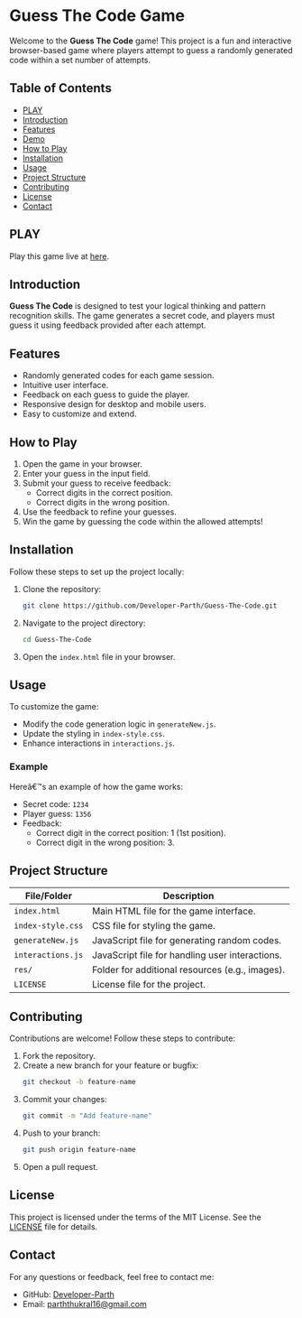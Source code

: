 # Guess The Code Game

Welcome to the **Guess The Code** game! This project is a fun and interactive browser-based game where players attempt to guess a randomly generated code within a set number of attempts.

## Table of Contents
- [PLAY](#PLAY)
- [Introduction](#introduction)
- [Features](#features)
- [Demo](#demo)
- [How to Play](#how-to-play)
- [Installation](#installation)
- [Usage](#usage)
- [Project Structure](#project-structure)
- [Contributing](#contributing)
- [License](#license)
- [Contact](#contact)


## PLAY
Play this game live at <a href="https://guess-the-code-vert.vercel.app/">here</a>.
## Introduction

**Guess The Code** is designed to test your logical thinking and pattern recognition skills. The game generates a secret code, and players must guess it using feedback provided after each attempt.

## Features

- Randomly generated codes for each game session.
- Intuitive user interface.
- Feedback on each guess to guide the player.
- Responsive design for desktop and mobile users.
- Easy to customize and extend.

## How to Play

1. Open the game in your browser.
2. Enter your guess in the input field.
3. Submit your guess to receive feedback:
   - Correct digits in the correct position.
   - Correct digits in the wrong position.
4. Use the feedback to refine your guesses.
5. Win the game by guessing the code within the allowed attempts!

## Installation

Follow these steps to set up the project locally:

1. Clone the repository:
   ```bash
   git clone https://github.com/Developer-Parth/Guess-The-Code.git
   ```
2. Navigate to the project directory:
   ```bash
   cd Guess-The-Code
   ```
3. Open the `index.html` file in your browser.

## Usage

To customize the game:

- Modify the code generation logic in `generateNew.js`.
- Update the styling in `index-style.css`.
- Enhance interactions in `interactions.js`.

### Example

Hereâ€™s an example of how the game works:

- Secret code: `1234`
- Player guess: `1356`
- Feedback:
  - Correct digit in the correct position: 1 (1st position).
  - Correct digit in the wrong position: 3.

## Project Structure

| File/Folder       | Description                                        |
|-------------------|----------------------------------------------------|
| `index.html`      | Main HTML file for the game interface.             |
| `index-style.css` | CSS file for styling the game.                     |
| `generateNew.js`  | JavaScript file for generating random codes.       |
| `interactions.js` | JavaScript file for handling user interactions.    |
| `res/`            | Folder for additional resources (e.g., images).    |
| `LICENSE`         | License file for the project.                      |

## Contributing

Contributions are welcome! Follow these steps to contribute:

1. Fork the repository.
2. Create a new branch for your feature or bugfix:
   ```bash
   git checkout -b feature-name
   ```
3. Commit your changes:
   ```bash
   git commit -m "Add feature-name"
   ```
4. Push to your branch:
   ```bash
   git push origin feature-name
   ```
5. Open a pull request.

## License

This project is licensed under the terms of the MIT License. See the [LICENSE](./LICENSE) file for details.

## Contact

For any questions or feedback, feel free to contact me:

- GitHub: [Developer-Parth](https://github.com/Developer-Parth)
- Email: [parththukral16@gmail.com](mailto:parththukral16@gmail.com)
